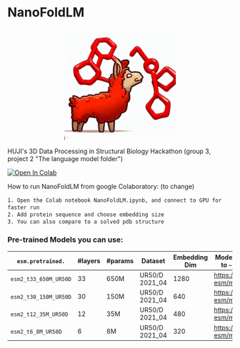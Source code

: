 # NanoFoldLM
<p align="center"><img src="https://github.com/YaadLuria/NanoFoldLM/blob/main/_dd28a06e-d775-49f9-9248-669f9e36cdee.jpeg" height="250"/></p>

HUJI's 3D Data Processing in Structural Biology Hackathon (group 3, project 2 "The language model folder")


[![Open In Colab](https://colab.research.google.com/assets/colab-badge.svg)](https://colab.research.google.com/github/YaadLuria/NanoFoldLM/blob/main/TheLanguageModelFolder.ipynb)



How to run NanoFoldLM from google Colaboratory: (to change)

    1. Open the Colab notebook NanoFoldLM.ipynb, and connect to GPU for faster run
    2. Add protein sequence and choose embedding size
    3. You can also compare to a solved pdb structure


### Pre-trained Models you can use: <a name="available-models you can use"></a>

| `esm.pretrained.`           | #layers | #params | Dataset | Embedding Dim |  Model URL (automatically downloaded to `~/.cache/torch/hub/checkpoints`) |
|---------------------|---------|-------------|---------|---------------|-----------------------------------------------------------------------|
| `esm2_t33_650M_UR50D`        | 33           | 650M        | UR50/D 2021_04                           | 1280 |  https://dl.fbaipublicfiles.com/fair-esm/models/esm2_t33_650M_UR50D.pt         |
| `esm2_t30_150M_UR50D`        | 30           | 150M        | UR50/D 2021_04                           | 640  |  https://dl.fbaipublicfiles.com/fair-esm/models/esm2_t30_150M_UR50D.pt         |
| `esm2_t12_35M_UR50D`         | 12           | 35M         | UR50/D 2021_04                           | 480  |  https://dl.fbaipublicfiles.com/fair-esm/models/esm2_t12_35M_UR50D.pt          |
| `esm2_t6_8M_UR50D`           | 6            | 8M          | UR50/D 2021_04                           | 320  |  https://dl.fbaipublicfiles.com/fair-esm/models/esm2_t6_8M_UR50D.pt            |
